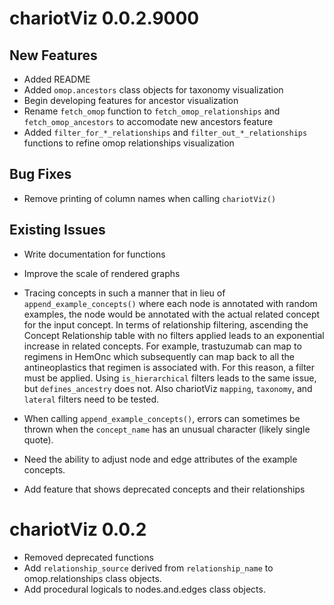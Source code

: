 # chariotViz 0.0.2.9000  

## New Features  

* Added README  
* Added `omop.ancestors` class objects for taxonomy visualization  
* Begin developing features for ancestor visualization  
* Rename `fetch_omop` function to `fetch_omop_relationships` and `fetch_omop_ancestors` 
to accomodate new ancestors feature  
* Added `filter_for_*_relationships` and `filter_out_*_relationships` functions to 
refine omop relationships visualization  

## Bug Fixes    

* Remove printing of column names when calling `chariotViz()`  

## Existing Issues  

* Write documentation for functions  
* Improve the scale of rendered graphs  
* Tracing concepts in such a manner that in lieu of `append_example_concepts()` where 
each node is annotated with random examples, the node would be annotated with the actual 
related concept for the input concept.  In terms of relationship filtering, ascending 
the Concept Relationship table with no filters applied leads to an exponential increase in 
related concepts. For example, trastuzumab can map to regimens in HemOnc which subsequently 
can map back to all the antineoplastics that regimen is associated with. For this reason, 
a filter must be applied. Using `is_hierarchical` filters leads to the same issue, but 
`defines_ancestry` does not. Also chariotViz `mapping`, `taxonomy`, and `lateral` filters 
need to be tested.   
* When calling `append_example_concepts()`, errors can sometimes be thrown when the `concept_name` 
has an unusual character (likely single quote).  

* Need the ability to adjust node and edge attributes of the example concepts. 

* Add feature that shows deprecated concepts and their relationships  


# chariotViz 0.0.2

* Removed deprecated functions  
* Add `relationship_source` derived from `relationship_name` to omop.relationships 
class objects.  
* Add procedural logicals to nodes.and.edges class objects.  



